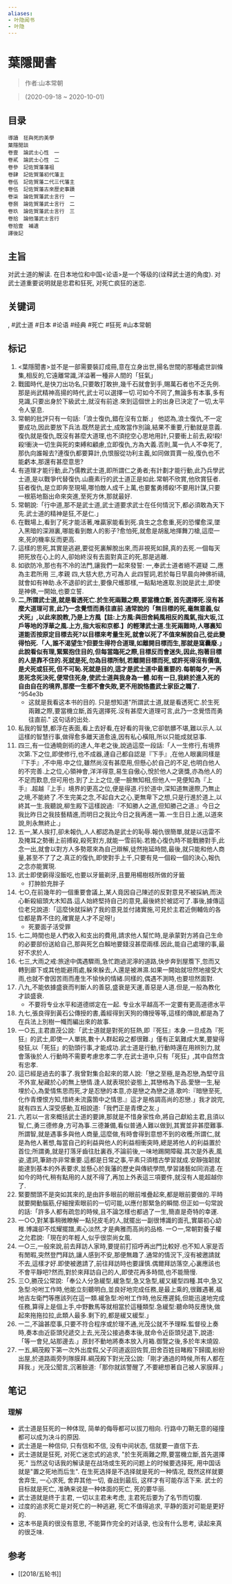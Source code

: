 ```yaml
---
aliases:
- 叶隐闻书
- 叶隐
---
```


# 葉隱聞書

> 作者:山本常朝

> (2020-09-18 \~ 2020-10-01)


## 目录
```
導讀　狂與死的美學
葉隱閒談
卷壹　論武士心性　一
卷貳　論武士心性　二
卷參　記佐賀藩藩祖
卷肆　記佐賀藩初代藩主
卷伍　記佐賀藩二代三代藩主
卷伍　記佐賀藩古來歷史事蹟
卷柒　論佐賀藩武士言行　一
卷捌　論佐賀藩武士言行　二
卷玖　論佐賀藩武士言行　三
卷拾　論他藩武士言行
卷拾壹　補遺
譯後記
```

## 主旨
对武士道的解读. 在日本地位和中国<论语>是一个等级的(诠释武士道的角度). 对武士道重要说明就是忠君和狂死, 对死亡疯狂的迷恋.

## 关键词
, #武士道 #日本 #论语 #经典 #死亡 #狂死 #山本常朝

## 标记
1. <葉隱聞書>並不是一部需要裝訂成冊,意在立身出世,揚名世間的那種處世訓條集,相反的,它遠離常識,洋溢著一種非人間的「狂氣」
2. 戰國時代,是快刀出功名,只要敢打敢拚,幾千石就會到手,賜萬石者也不乏先例.那是尚武精神高揚的時代,武士可以選擇一切.可如今不同了,無論多有本事,多有見識,只要出身於下級武士,就沒有前途.來到這個世上的出身已決定了一切,太平令人窒息.
3. 常朝的批評只有一句話:「浪士復仇,錯在沒有立斷.」   他認為,浪士復仇,不一定要成功,因此要放下兵法.既然是武士,成敗當作別論,結果不重要,行動就是意義.復仇就是復仇,既沒有甚麼大道理,也不須挖空心思地用計,只要衝上前去,殺!殺!殺!衝決一切生與死的束縛和顧慮,立即復仇,方為大義.否則,萬一仇人不幸死了,那仇向誰報去?連復仇都要算計,仇恨服從功利主義,如同做買賣一般,復仇也不能虧本,那還有甚麼意思?
4. 有道理才能行動,此乃儒教武士道,即所謂仁之勇者;有計劃才能行動,此乃兵學武士道,是以戰爭代替復仇.山鹿素行的武士道正是如此.常朝不欣賞,他欣賞狂者.狂者復仇,是立即奔至現場,哪怕敵人成千上萬,也要奮勇搏殺!不要用計謀,只要一根筋地豁出命來突進,至死方休,那就最好.
5. 常朝說:「行中道,那不是武士道,武士道要求武士在任何情況下,都必須敢為天下先.武士道的精神是狂,不是仁.」
6. 在戰場上,看到了死才能活著,唯贏家能看到死.貪生之念愈重,死的恐懼愈深,墜入黑暗的深淵裏,哪能看到敵人的影子?愈怕死,就愈是胡亂地揮舞刀槍,這麼一來,死的機率反而更高.
7. 這樣的思死,其實是逃避,要從死裏解脫出來,而非視死如歸,真的去死.一個每天把死放在心上的人,卻始終沒有去面對真正的死,那是逃離.
8. 如欲防冷,那也有不冷的法門,讓我們一起來發誓:     一,奉武士道者絕不遲疑   二,應為主君所用   三,孝親   四,大慈大悲,方可為人     此四誓詞,若於每日早晨向神佛祈禱,就會如有神助.永不退卻的武士,要像尺蠖那樣,一點點地進取.別說是武士,即使是神佛,一開始,也要立誓.
9. **二,所謂武士道,就是看透死亡.於生死兩難之際,要當機立斷,首先選擇死.沒有甚麼大道理可言,此乃一念覺悟而勇往直前.通常說的「無目標的死,毫無意義,似犬死」,以此來說教,乃是上方風【註:上方風:與田舍純風相反的風氣,指大坂,江戶等地的浮華之風.上方,指大坂和京都.】的輕薄武士道.生死兩難時,人哪裏知道能否按原定目標去死?以目標來考量生死,就會以死了不值來解脫自己,從此變得怕死.「人,誰不渴望生?但要生得符合道理,如離開目標而生,那就是窩囊廢.」此說看似有理,緊緊抱住目的,但每當臨死之際,目標反而會迷失,因此,抱著目標的人是靠不住的.死就是死,勿為目標所制,若離開目標而死,或許死得沒有價值,是犬死或狂死,但不可恥.死就是目的,這才是武士道中最重要的.每朝每夕,一再思死念死決死,便常住死身,使武士道與我身為一體.如有一日,我終於進入死的自由自在的境界,那麼一生都不會失敗,更不用說恪盡武士家臣之職了.** ^954e3b
    * 这就是我看这本书的目的. 只是想知道"所謂武士道,就是看透死亡.於生死兩難之際,要當機立斷,首先選擇死.沒有甚麼大道理可言,此乃一念覺悟而勇往直前." 这句话的出处.
10. 私我的智慧,都浮在表面,看上去好看,在好看的背後,它卻骯髒不堪,難以示人.以這樣的智慧行事,做得愈多離天道愈遠,因有私心橫阻,所以只能成就惡事.
11. 四三,有一位通曉劍術的達人,年老之後,說過這麼一段話:「人一生修行,有境界次第.下之位,即使修行,也不成器,連自己都自認是『下手』,在他人眼裏同樣是『下手』,不中用.中之位,雖然尚沒有甚麼用,但懸心於自己的不足,也明白他人的不完善.上之位,心領神會,洋洋得意,易生自傲心,悅於他人之褒獎,亦為他人的不足而歎息,但可用也.到了上上之位,便一臉無知相,但他人一見便知為『上手』.超越『上手』境界的更高之位,便是得道.行於道中,深知道無邊際,乃無止之境,不能終了.不生完美之念,不起自大之心,更無卑下之想,只是行進於道上,以終其一生.我聽說,柳生殿下這樣說過:『不知勝人之道,但知勝己之道.』今日之我比昨日之我技藝精進,而明日之我比今日之我再進一籌.一生日日上進,以道來說,則永無終止.」
12. 五一,某人挨打,卻未報仇,人人都認為是武士的恥辱.報仇很簡單,就是以迅雷不及掩耳之勢衝上前搏殺,殺死對方,就能一雪前恥.若擔心復仇時不能戰勝對手,此念一出,就會以對方人多勢眾來為自己辯解,徒然拖延時間,最後,就只能和他人商量,甚至不了了之.真正的復仇,即使對手上千,只要有見一個殺一個的決心,報仇之念亦能實現.
13. 武士即使窮得沒飯吃,也要以牙籤剃牙,且要用楊樹枝所做的牙籤
    * 打肿脸充胖子
14. 七○,在前幾年的一個重要會議上,某人竟因自己陳述的反對意見不被採納,而決心斬殺組頭大木知昌.這人始終堅持自己的意見,最後終於被認可了.事後,據傳這位老兄說道:「這麼快就採納了我的意見並付諸實施,可見於主君近側輔佐的各位都是靠不住的,確實是人才不足呀!」
    * 死要面子活受罪
15. 七二,時間也是人們收入和支出的費用,請求他人幫忙時,是承蒙對方將自己生命的必要部份送給自己,那與死乞白賴地要錢沒甚麼兩樣.因此,能自己處理的事,最好不求於人.
16. 七三,大雨之戒:旅途中偶遇驟雨,急忙跑過泥濘的道路,快步奔到屋簷下,忽而又轉到廊下或其他能避雨處,躲來躲去,人還是被淋濕.如果一開始就坦然地接受大雨,也就不會因苦雨而產生不愉快的情緒.同樣的,偶遇不測時,也要坦然面對.
17. 八九,不能依據盛衰而判斷人的善惡,盛衰是天運,善惡是人道.但是,一般為教化才談盛衰.
    * 不要将专业水平和道德绑定在一起. 专业水平越高不一定要有更高道德水平
18. 九七,張良得到黃石公傳授的書,義經得到天狗的傳授等等,這樣的傳說,都是為了在兵法上別樹一幟而編出來的故事.
20. 一○五,主君直茂公說:「武士道就是對死的狂熱,即『死狂』本身.一旦成為『死狂』的武士,即使一人單挑,數十人群起殺之都很難.」僅有正氣難成大業,要變得發狂,以「死狂」的勁頭行事,才能成功.武士道是行動,行動時還在用辨別力,就會落後於人.行動時不需要考慮忠孝二字,在武士道中,只有「死狂」,其中自然含有忠孝.
21. 這已經是過去的事了.我曾對集合起來的眾人說:「戀之至極,是為忍戀,為堅守且不外宣,秘藏於心的無上戀情.逢人就表現於姿態上,其戀格為下品.愛戀一生,秘埋於心,為愛情焦思而死,才是忍戀的本意,亦是戀之為戀之道.歌吟:『暗戀至死,化作青煙恨方知,惜終未流露箇中之情思.』這才是格調高尚的忍戀.」我才說完,就有四五人深受感動,互相說道:「我們正是青煙之友.」
22. 六,若以一言來概括武士道的要諦,那就是不惜身家性命,將自己獻給主君,且須以智,仁,勇三德修身,方可為事.三德兼備,看似普通人難以做到,其實並非甚麼難事.所謂智,就是遇事多與他人商量,這麼做,有時會得到意想不到的收穫;所謂仁,就是為他人著想,每當自己的利益與他人的利益相衝突時,總是將他人的利益置於首位;所謂勇,就是打落牙齒往肚裏吞,不論前後,一味地踢開障礙.其次是外表,風姿,遣詞,筆跡亦非常重要.這都是日常之事,平素只須稽古學習就成.安靜強韌就能達到基本的外表要求,並懸心於我藩的歷史與傳統學問,學習諸藝如同消遣.在如今的時代,稍有點用的人就不得了,再加上外表這三項要件,就沒有人能超越你了.
23. 緊要關頭不是突如其來的,是由許多眼前的眼前堆疊起來,都是眼前要做的.平時就要開動腦筋,仔細搜索眼前的一切可能,以應付那緊急的瞬間.但正如一句常說的話:「許多人都有疏忽的時候,且不論怎樣也都過了一生,簡直是奇特的幸運.
24. 一○○,對某事稍微瞭解一點兒皮毛的人,就擺出一副很博識的面孔,實屬初心幼稚.博識卻不炫耀擺譜,素心淡然,才是典雅而高尚的品格.   一○一,常朝對養子權之允君說:「現在的年輕人,似乎很崇尚女風.
25. 一○三,一般來說,前去拜訪人家時,要提前打招呼再出門比較好.也不知人家是否有閒暇,突然登門拜訪,讓人感到不安,那便無趣了.通常的情況下,沒有被邀請就不去,這樣才好.即使被邀請了,前往拜訪時也要謹慎.偶爾拜訪落空,心裏應該也不會平靜吧?然而,對於來拜訪自己的人,即使花再多時間,也不能簡慢.
26. 三○,勝茂公常說:「奉公人分急緩型,緩急型,急又急型,緩又緩型四種.其中,急又急型:吩咐工作時,他能立刻聽明白,並良好地完成任務,是最上乘的,很難遇著,福地吉左衛門等應該列在這一類.緩急型:吩咐工作時,他反應遲鈍,但能迅速地完成任務,算得上是個上手,中野數馬等就相當於這種類型.急緩型:聽命時反應快,做起來拖拖拉拉,此類人最多.剩下的,都是緩又緩型.」
27. 一二,不論甚麼事,只要不符合程序或於理不通,光茂公就不予理睬.監督役上奏時,奏本由近臣頭兒遞交上去,光茂公接過奏本後,就命令近臣頭兒退下,說道:「等一會兒,站那邊去.」原封不動地將奏本放入月箱.御覽之後,多於年末燒毀.
28. 一五,綱茂殿下第一次外出度假,父子同道返回佐賀,田舍百姓目睹殿下歸國,紛紛出屋,於道路兩旁列隊膜拜.綱茂殿下對光茂公說:「剛才通過的時候,所有人都在拜我.」光茂公聞言,沉著臉道:「那你就該警醒了,不要總想著自己被人家膜拜.」

## 笔记

### 理解
* 武士道是狂死的一种体现, 简单的侮辱都可以拔刀相向. 行路中刀鞘无意的碰撞都可以成为决斗的原因.
* 武士道是一种信仰, 只有信和不信, 没有中间状态, 信就要一直信下去.
* 武士道就是狂死, 对死亡迷恋式的追求, "於生死兩難之際,要當機立斷,首先選擇死." 当然这句话我的解读是在战场或生死的问题上的时候要选择死, 用中国话就是"置之死地而后生". 在生死选择是不选择就是死的一种情况, 既然这样就要舍弃生, 一心求死, 舍弃其他一切, 奋战到最后, 这样才有可能存活下来. 武士的目标就是死亡, 准确来说是一种体面的死亡, 死的要华丽.
* 武士道就是终于主君, 一切以主君未考虑, 主君死后要为了名节而切腹.
* 过度的追求死亡是对死亡的一种逃避, 死亡不值得追求, 平静的面对可能是更好的.
* 这本书是真的很没有意思, 不能算作完全的对话录, 也没有什么思考, 读起来真的很乏味.

## 参考

* [[2018/五轮书]]
